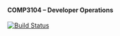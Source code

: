#### COMP3104 – Developer Operations

[![Build Status](https://app.travis-ci.com/mr-trespeces/comp3104.svg?branch=main)](https://app.travis-ci.com/mr-trespeces/comp3104)